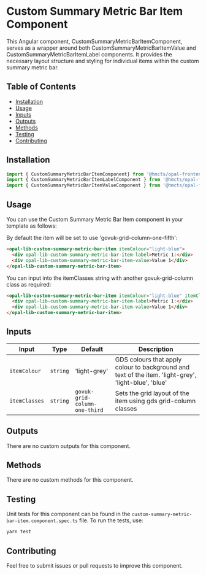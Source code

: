# Custom Summary Metric Bar Item Component

This Angular component, CustomSummaryMetricBarItemComponent, serves as a wrapper around both CustomSummaryMetricBarItemValue and CustomSummaryMetricBarItemLabel components. It provides the necessary layout structure and styling for individual items within the custom summary metric bar.

## Table of Contents

- [Installation](#installation)
- [Usage](#usage)
- [Inputs](#inputs)
- [Outputs](#outputs)
- [Methods](#methods)
- [Testing](#testing)
- [Contributing](#contributing)

## Installation

````typescript
import { CustomSummaryMetricBarItemComponent} from '@hmcts/opal-frontend-common/components/custom/custom-summary-metric-bar/custom-summary-metric-bar-item'
import { CustomSummaryMetricBarItemLabelComponent } from '@hmcts/opal-frontend-common/components/custom/custom-summary-metric-bar/custom-summary-metric-bar-item/custom-summary-metric-bar-item-label';
import { CustomSummaryMetricBarItemValueComponent } from '@hmcts/opal-frontend-common/components/custom/custom-summary-metric-bar/custom-summary-metric-bar-item/custom-summary-metric-bar-item-value';```
````

## Usage

You can use the Custom Summary Metric Bar Item component in your template as follows:

By default the item will be set to use 'govuk-grid-column-one-fifth':

```html
<opal-lib-custom-summary-metric-bar-item itemColour="light-blue">
  <div opal-lib-custom-summary-metric-bar-item-label>Metric 1:</div>
  <div opal-lib-custom-summary-metric-bar-item-value>Value 1</div>
</opal-lib-custom-summary-metric-bar-item>
```

You can input into the itemClasses string with another govuk-grid-column class as required:

```html
<opal-lib-custom-summary-metric-bar-item itemColour="light-blue" itemClasses="govuk-grid-column-one-quarter">
  <div opal-lib-custom-summary-metric-bar-item-label>Metric 1:</div>
  <div opal-lib-custom-summary-metric-bar-item-value>Value 1</div>
</opal-lib-custom-summary-metric-bar-item>
```

## Inputs

| Input         | Type     | Default                       | Description                                                                                          |
| ------------- | -------- | ----------------------------- | ---------------------------------------------------------------------------------------------------- |
| `itemColour`  | `string` | 'light-grey'                  | GDS colours that apply colour to background and text of the item. 'light-grey', 'light-blue', 'blue' |
| `itemClasses` | `string` | `govuk-grid-column-one-third` | Sets the grid layout of the item using gds grid-column classes                                       |

## Outputs

There are no custom outputs for this component.

## Methods

There are no custom methods for this component.

## Testing

Unit tests for this component can be found in the `custom-summary-metric-bar-item.component.spec.ts` file. To run the tests, use:

```bash
yarn test
```

## Contributing

Feel free to submit issues or pull requests to improve this component.
